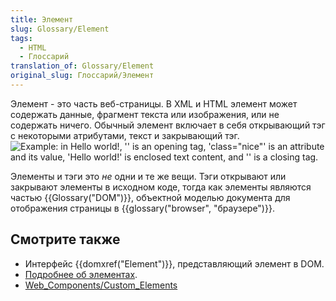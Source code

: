 ```yaml
---
title: Элемент
slug: Glossary/Element
tags:
  - HTML
  - Глоссарий
translation_of: Glossary/Element
original_slug: Глоссарий/Элемент
---
```


Элемент - это часть веб-страницы. В XML и HTML элемент может содержать данные, фрагмент текста или изображения, или не содержать ничего. Обычный элемент включает в себя открывающий тэг с некоторыми атрибутами, текст и закрывающий тэг.
![Example: in <p class="nice">Hello world!</p>, '<p class="nice">' is an opening tag, 'class="nice"' is an attribute and its value, 'Hello world!' is enclosed text content, and '</p>' is a closing tag.](anatomy-of-an-html-element.png)

Элементы и тэги это _не_ одни и те же вещи. Тэги открывают или закрывают элементы в исходном коде, тогда как элементы являются частью {{Glossary("DOM")}}, объектной моделью документа для отображения страницы в {{glossary("browser", "браузере")}}.

## Смотрите также

- Интерфейс {{domxref("Element")}}, представляющий элемент в DOM.
- [Подробнее об элементах](/ru/docs/Learn/HTML/%D0%92%D0%B2%D0%B5%D0%B4%D0%B5%D0%BD%D0%B8%D0%B5_%D0%B2_HTML/%D0%9D%D0%B0%D1%87%D0%B0%D0%BB%D0%BE_%D1%80%D0%B0%D0%B1%D0%BE%D1%82%D1%8B).
- [Web_Components/Custom_Elements](/ru/docs/Web/Web_Components/Custom_Elements)

